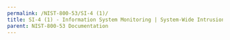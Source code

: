 ```yaml
---
permalink: /NIST-800-53/SI-4 (1)/
title: SI-4 (1) - Information System Monitoring | System-Wide Intrusion Detection System
parent: NIST-800-53 Documentation
---
```

